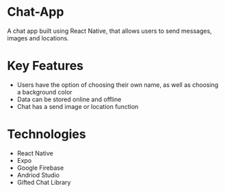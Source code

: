 # Chat-App
A chat app built using React Native, that allows users to send messages, images and locations.


# Key Features
- Users have the option of choosing their own name, as well as choosing a background color
- Data can be stored online and offline
- Chat has a send image or location function

# Technologies
- React Native
- Expo
- Google Firebase
- Andriod Studio
- Gifted Chat Library
